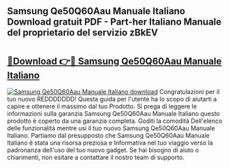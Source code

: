 ## Samsung Qe50Q60Aau Manuale Italiano Download gratuit PDF - Part-her Italiano Manuale del proprietario del servizio zBkEV

# <h2><a href="http://dfbdzs7.blite.top/?on=Samsung+Qe50Q60Aau+Manuale+Italiano">🔗Download 👉🔴 Samsung Qe50Q60Aau Manuale Italiano</a></h2>

[![Samsung Qe50Q60Aau Manuale Italiano download](https://i.imgur.com/lujVjoI.png)](http://dfbdzs7.blite.top/?on=Samsung+Qe50Q60Aau+Manuale+Italiano)
Congratulazioni per il tuo nuovo REDDDDDDD! Questa guida per l'utente ha lo scopo di aiutarti a capire e ottenere il massimo dal tuo Prodotto. Si prega di leggere le informazioni sulla garanzia Samsung Qe50Q60Aau Manuale Italiano questo prodotto è coperto da una garanzia completa. Goditi la comodità Dell'elenco delle funzionalità mentre usi il tuo nuovo Samsung Qe50Q60Aau Manuale Italiano. Partiamo dal presupposto che Samsung Qe50Q60Aau Manuale Italiano è stata una risorsa preziosa e Informativa nel tuo viaggio verso la padronanza dell'uso del tuo nuovo gadget. Se hai bisogno di aiuto o chiarimenti, non esitare a contattare il nostro team di supporto.
